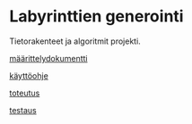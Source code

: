 # Labyrinttien generointi

Tietorakenteet ja algoritmit projekti.


[määrittelydokumentti](https://github.com/karppienkingi/mazeProject/blob/main/Dokumentaatio/maarittelydokumentti.md)

[käyttöohje](https://github.com/karppienkingi/mazeProject/blob/main/Dokumentaatio/kayttoohje.md)

[toteutus](https://github.com/karppienkingi/mazeProject/blob/main/Dokumentaatio/toteutusdokumentti.md)

[testaus](https://github.com/karppienkingi/mazeProject/blob/main/Dokumentaatio/testikattavuusraportti.md)

